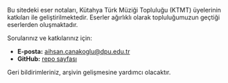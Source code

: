 Bu sitedeki eser notaları, Kütahya Türk Müziği Topluluğu (KTMT) üyelerinin katkıları ile geliştirilmektedir. Eserler ağırlıklı olarak topluluğumuzun geçtiği eserlerden oluşmaktadır.

Sorularınız ve katkılarınız için:

- **E-posta:** aihsan.canakoglu@dpu.edu.tr
- **GitHub:** [repo sayfası](https://github.com/ferahfeza/tsm-arsiv-site)

Geri bildirimleriniz, arşivin gelişmesine yardımcı olacaktır.

